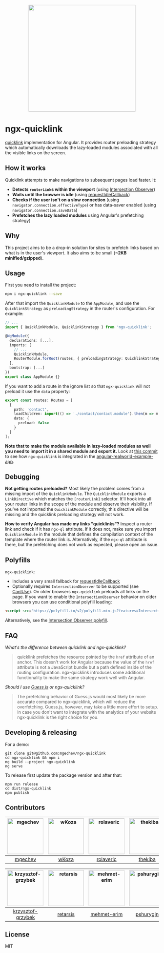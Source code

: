 <p align="center">
  <img src="https://github.com/mgechev/ngx-quicklink/blob/master/logos/logo.png?raw=true" width="350px">
</div>

# ngx-quicklink

[quicklink](https://github.com/GoogleChromeLabs/quicklink) implementation for Angular. It provides router preloading strategy which automatically downloads the lazy-loaded modules associated with all the visible links on the screen.

## How it works

Quicklink attempts to make navigations to subsequent pages load faster. It:

* **Detects `routerLink`s within the viewport** (using [Intersection Observer](https://developer.mozilla.org/en-US/docs/Web/API/Intersection_Observer_API))
* **Waits until the browser is idle** (using [requestIdleCallback](https://developer.mozilla.org/en-US/docs/Web/API/Window/requestIdleCallback))
* **Checks if the user isn't on a slow connection** (using `navigator.connection.effectiveType`) or has data-saver enabled (using `navigator.connection.saveData`)
* **Prefetches the lazy loaded modules** using Angular's prefetching strategy)

## Why

This project aims to be a drop-in solution for sites to prefetch links based on what is in the user's viewport. It also aims to be small (**~2KB minified/gzipped**).

## Usage

First you need to install the project:

```bash
npm i ngx-quicklink --save
```

After that import the `QuicklinkModule` to the `AppModule`, and use the `QuicklinkStrategy` as `preloadingStrategy` in the router's configuration. For example:

```ts
// ...
import { QuicklinkModule, QuicklinkStrategy } from 'ngx-quicklink';

@NgModule({
  declarations: [...],
  imports: [
    // ...
    QuicklinkModule,
    RouterModule.forRoot(routes, { preloadingStrategy: QuicklinkStrategy }),
  ],
  bootstrap: [...]
})
export class AppModule {}
```

If you want to add a route in the ignore list so that `ngx-quicklink` will not preload it use the `data` property:

```ts
export const routes: Routes = [
  {
    path: 'contact',
    loadChildren: import(() => './contact/contact.module').then(m => m.ContactModule),
    data: {
      preload: false
    }
  }
];

```

**Note that to make the module available in lazy-loaded modules as well you need to import it in a shared module and export it.** Look at [this commit](https://github.com/mgechev/angular-realworld-example-app-qucklink/commit/33ea101c7d84bb5ca086f107148bbc958659f83f) to see how `ngx-quicklink` is integrated in the [angular-realworld-example-app](https://github.com/gothinkster/angular-realworld-example-app).

## Debugging

**Not getting routes preloaded?** Most likely the problem comes from a missing import of the `QuicklinkModule`. The `QuicklinkModule` exports a `LinkDirective` which matches the `[routerLink]` selector. It'll hook into all your router links in the scope of the module and observe their visibility. If you've not imported the `QuicklinkModule` correctly, this directive will be missing and the quicklink preloading strategy will not work.

**How to verify Angular has made my links "quicklinks"?** Inspect a router link and check if it has `ngx-ql` attribute. If it does not, make sure you import `QuicklinkModule` in the module that defines the compilation context of the template where the router link is. Alternatively, if the `ngx-ql` attribute is there, but the prefetching does not work as expected, please open an issue.

## Polyfills

`ngx-quicklink`:

* Includes a very small fallback for [requestIdleCallback](https://developer.mozilla.org/en-US/docs/Web/API/Window/requestIdleCallback)
* Optionally requires `IntersectionObserver` to be supported (see [CanIUse](https://caniuse.com/#feat=intersectionobserver)). On older browsers `ngx-quicklink` preloads all links on the page. If you want to enable the `IntersectionObserver` behavior on older browsers you can use conditional polyfill loading:

```html
<script src="https://polyfill.io/v2/polyfill.min.js?features=IntersectionObserver"></script>
```

Alternatively, see the [Intersection Observer polyfill](https://github.com/w3c/IntersectionObserver/tree/master/polyfill).

## FAQ

*What's the difference between quicklink and ngx-quicklink?*

>quicklink prefetches the resource pointed by the `href` attribute of an anchor. This doesn't work for Angular because the value of the `href` attribute is not a JavaScript bundle but a path defined inside of the routing configuration. ngx-quicklink introduces some additional functionality to make the same strategy work well with Angular.

*Should I use [Guess.js](https://github.com/guess-js/guess) or ngx-quicklink?*

>The prefetching behavior of Guess.js would most likely be more accurate compared to ngx-quicklink, which will reduce the overfetching. Guess.js, however, may take a little more effort to setup. In case you don't want to integrate with the analytics of your website ngx-quicklink is the right choice for you.

## Developing & releasing

For a demo:

```shell
git clone git@github.com:mgechev/ngx-quicklink
cd ngx-quicklink && npm i
ng build --project ngx-quicklink
ng serve
```

To release first update the package version and after that:

```shell
npm run release
cd dist/ngx-quicklink
npm publish
```

## Contributors

[<img alt="mgechev" src="https://avatars1.githubusercontent.com/u/455023?v=4&s=117" width="117">](https://github.com/mgechev) |[<img alt="wKoza" src="https://avatars2.githubusercontent.com/u/11403260?v=4&s=117" width="117">](https://github.com/wKoza) |[<img alt="rolaveric" src="https://avatars1.githubusercontent.com/u/960670?v=4&s=117" width="117">](https://github.com/rolaveric) |[<img alt="thekiba" src="https://avatars0.githubusercontent.com/u/1910515?v=4&s=117" width="117">](https://github.com/thekiba) |[<img alt="Flyrell" src="https://avatars2.githubusercontent.com/u/19550608?v=4&s=117" width="117">](https://github.com/Flyrell) |[<img alt="Niaro" src="https://avatars2.githubusercontent.com/u/7147943?v=4&s=117" width="117">](https://github.com/Niaro) |
:---: |:---: |:---: |:---: |:---: |:---: |
[mgechev](https://github.com/mgechev) |[wKoza](https://github.com/wKoza) |[rolaveric](https://github.com/rolaveric) |[thekiba](https://github.com/thekiba) |[Flyrell](https://github.com/Flyrell) |[Niaro](https://github.com/Niaro) |

[<img alt="krzysztof-grzybek" src="https://avatars0.githubusercontent.com/u/6236664?v=4&s=117" width="117">](https://github.com/krzysztof-grzybek) |[<img alt="retarsis" src="https://avatars1.githubusercontent.com/u/21989873?v=4&s=117" width="117">](https://github.com/retarsis) |[<img alt="mehmet-erim" src="https://avatars0.githubusercontent.com/u/34455572?v=4&s=117" width="117">](https://github.com/mehmet-erim) |[<img alt="pshurygin" src="https://avatars3.githubusercontent.com/u/25816676?v=4&s=117" width="117">](https://github.com/pshurygin) |[<img alt="jlilly" src="https://avatars3.githubusercontent.com/u/2780209?v=4&s=117" width="117">](https://github.com/jlilly) |
:---: |:---: |:---: |:---: |:---: |
[krzysztof-grzybek](https://github.com/krzysztof-grzybek) |[retarsis](https://github.com/retarsis) |[mehmet-erim](https://github.com/mehmet-erim) |[pshurygin](https://github.com/pshurygin) |[jlilly](https://github.com/jlilly) |

## License

MIT

